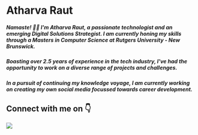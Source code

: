 # Atharva Raut
##### Namaste! 🙏🏻 I'm Atharva Raut, a passionate technologist and an emerging Digital Solutions Strategist. I am currently honing my skills through a Masters in Computer Science at Rutgers University - New Brunswick.
##### Boasting over 2.5 years of experience in the tech industry, I've had the opportunity to work on a diverse range of projects and challenges.
##### In a pursuit of continuing my knowledge voyage, I am currently working on creating my own social media focussed towards career development.
##

<h2> Connect with me on 👇</h2>
<a href="https://www.linkedin.com/in/raut-atharva" target="_blank">
<img src="https://img.shields.io/badge/LinkedIn--blue" />
</a>
